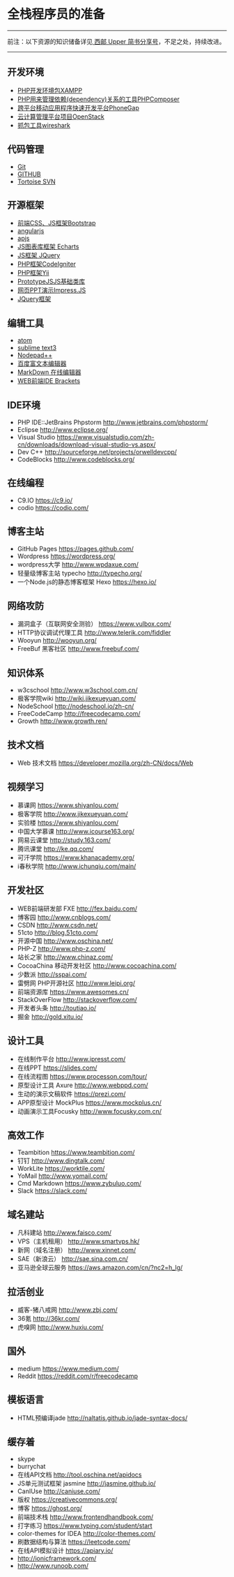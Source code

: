 # 全栈程序员的准备

---

前注：以下资源的知识储备详见[ 西邮 Upper 简书分享号](http://www.jianshu.com/users/ecbf49bf207b/latest_articles)，不足之处，持续改进。

---

## 开发环境
* [PHP开发环境包XAMPP](https://www.apachefriends.org/zh_cn/index.html/)
* [PHP用来管理依赖(dependency)关系的工具PHPComposer](http://www.phpcomposer.com/)
* [跨平台移动应用程序快速开发平台PhoneGap](http://phonegap.com/)
* [云计算管理平台项目OpenStack](http://docs.openstack.org/)
* [抓包工具wireshark](https://www.wireshark.org/download.html/)

## 代码管理
* [Git](http://git-scm.com/)
* [GITHUB](https://github.com/)
* [Tortoise SVN](http://tortoisesvn.net/)

## 开源框架
* [前端CSS、JS框架Bootstrap](http://www.bootcss.com/)
* [angularjs](http://docs.angularjs.cn/api)
* [apjs](http://www.apjs.net/)
* [JS图表库框架 Echarts](http://echarts.baidu.com/index.html/)
* [JS框架 JQuery](https://jquery.com/)
* [PHP框架CodeIgniter](http://codeigniter.org.cn/)
* [PHP框架Yii](http://www.yiichina.com/)
* [PrototypeJSJS基础类库](http://prototypejs.org/)
* [网页PPT演示Impress.JS](http://impressjs.devpost.com/)
* [JQuery框架](http://www.htmleaf.com/)

## 编辑工具
* [atom](https://atom.io/)
* [sublime text3](http://www.sublimetext.com/3/)
* [Nodepad++](https://notepad-plus-plus.org/)
* [百度富文本编辑器](http://ueditor.baidu.com/website/)
* [MarkDown 在线编辑器](http://zybuluo.com/)
* [WEB前端IDE Brackets](http://brackets.io/)

## IDE环境
* PHP IDE::JetBrains Phpstorm http://www.jetbrains.com/phpstorm/
* Eclipse http://www.eclipse.org/
* Visual Studio https://www.visualstudio.com/zh-cn/downloads/download-visual-studio-vs.aspx/
* Dev C++ http://sourceforge.net/projects/orwelldevcpp/
* CodeBlocks http://www.codeblocks.org/

## 在线编程
* C9.IO https://c9.io/
* codio https://codio.com/

## 博客主站
* GitHub Pages https://pages.github.com/
* Wordpress https://wordpress.org/
* wordpress大学 http://www.wpdaxue.com/
* 轻量级博客主站 typecho http://typecho.org/
* 一个Node.js的静态博客框架 Hexo https://hexo.io/

## 网络攻防
* 漏洞盒子（互联网安全测验） https://www.vulbox.com/
* HTTP协议调试代理工具 http://www.telerik.com/fiddler
* Wooyun http://wooyun.org/
* FreeBuf 黑客社区 http://www.freebuf.com/

## 知识体系
* w3cschool http://www.w3school.com.cn/
* 极客学院wiki http://wiki.jikexueyuan.com/
* NodeSchool http://nodeschool.io/zh-cn/
* FreeCodeCamp http://freecodecamp.com/
* Growth http://www.growth.ren/

## 技术文档
* Web 技术文档 https://developer.mozilla.org/zh-CN/docs/Web

## 视频学习
* 慕课网 https://www.shiyanlou.com/
* 极客学院 http://www.jikexueyuan.com/
* 实验楼 https://www.shiyanlou.com/
* 中国大学慕课 http://www.icourse163.org/
* 网易云课堂 http://study.163.com/
* 腾讯课堂 http://ke.qq.com/
* 可汗学院 https://www.khanacademy.org/
* i春秋学院 http://www.ichunqiu.com/main/

## 开发社区
* WEB前端研发部 FXE http://fex.baidu.com/
* 博客园 http://www.cnblogs.com/
* CSDN http://www.csdn.net/
* 51cto http://blog.51cto.com/
* 开源中国 http://www.oschina.net/
* PHP-Z http://www.php-z.com/
* 站长之家 http://www.chinaz.com/
* CocoaChina 移动开发社区 http://www.cocoachina.com/
* 少数派 http://sspai.com/
* 雷劈网 PHP开源社区 http://www.leipi.org/
* 前端资源库 https://www.awesomes.cn/
* StackOverFlow http://stackoverflow.com/
* 开发者头条 http://toutiao.io/
* 掘金 http://gold.xitu.io/

## 设计工具
* 在线制作平台 http://www.ipresst.com/
* 在线PPT https://slides.com/
* 在线流程图 https://www.processon.com/tour/
* 原型设计工具 Axure http://www.webppd.com/
* 生动的演示文稿软件 https://prezi.com/
* APP原型设计 MockPlus https://www.mockplus.cn/
* 动画演示工具Focusky http://www.focusky.com.cn/

## 高效工作
* Teambition https://www.teambition.com/
* 钉钉 http://www.dingtalk.com/
* WorkLite https://worktile.com/
* YoMail http://www.yomail.com/
* Cmd Markdown https://www.zybuluo.com/
* Slack https://slack.com/

## 域名建站
* 凡科建站 http://www.faisco.com/
* VPS（主机租用） http://www.smartvps.hk/
* 新网（域名注册） http://www.xinnet.com/
* SAE（新浪云） http://sae.sina.com.cn/
* 亚马逊全球云服务 https://aws.amazon.com/cn/?nc2=h_lg/

## 拉活创业
* 威客-猪八戒网 http://www.zbj.com/
* 36氪 http://36kr.com/
* 虎嗅网 http://www.huxiu.com/

## 国外
* medium https://www.medium.com/
* Reddit https://reddit.com/r/freecodecamp

## 模板语言
* HTML预编译jade http://naltatis.github.io/jade-syntax-docs/

## 缓存着
* skype
* burrychat 
* 在线API文档 http://tool.oschina.net/apidocs
* JS单元测试框架 jasmine http://jasmine.github.io/
* CanIUse http://caniuse.com/
* 版权 https://creativecommons.org/
* 博客 https://ghost.org/
* 前端技术栈 http://www.frontendhandbook.com/
* 打字练习 https://www.typing.com/student/start
* color-themes for IDEA http://color-themes.com/
* 刷数据结构与算法 https://leetcode.com/
* 在线API模拟设计 https://apiary.io/
* http://ionicframework.com/
* http://www.runoob.com/
